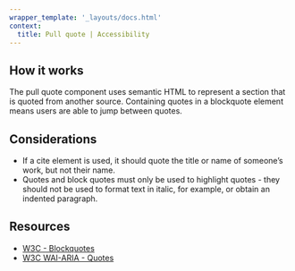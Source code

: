 ```yaml
---
wrapper_template: '_layouts/docs.html'
context:
  title: Pull quote | Accessibility
---
```


## How it works

The pull quote component uses semantic HTML to represent a section that is quoted from another source. Containing quotes in a blockquote element means users are able to jump between quotes.

## Considerations

- If a cite element is used, it should quote the title or name of someone’s work, but not their name.
- Quotes and block quotes must only be used to highlight quotes - they should not be used to format text in italic, for example, or obtain an indented paragraph.

## Resources

- [W3C - Blockquotes](https://www.w3.org/html/wg/wiki/Guide/e/blockquote)
- [W3C WAI-ARIA - Quotes](https://www.w3.org/WAI/tutorials/page-structure/content/#quotes)
